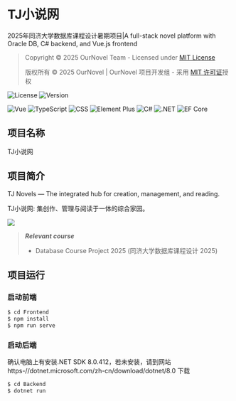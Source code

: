 # TJ小说网

2025年同济大学数据库课程设计暑期项目|A full-stack novel platform with Oracle DB, C# backend, and Vue.js frontend

> Copyright © 2025 OurNovel Team - Licensed under [MIT License](LICENSE)
>
> 版权所有 © 2025 OurNovel  | OurNovel 项目开发组 - 采用 [MIT 许可证](LICENSE)授权

![License](https://img.shields.io/badge/license-MIT-green)
![Version](https://img.shields.io/badge/version-1.0.0-blue)

<!-- 技术栈徽章 -->
![Vue](https://img.shields.io/badge/Vue-3.5.21-brightgreen)
![TypeScript](https://img.shields.io/badge/JavaScript-5.1-blue)
![CSS](https://img.shields.io/badge/CSS-3.3.3-blue)
![Element Plus](https://img.shields.io/badge/ElementPlus-2.3.1-purple)
![C#](https://img.shields.io/badge/C%23-8.0-blue)
![.NET](https://img.shields.io/badge/.NET-8.0-purple)
![EF Core](https://img.shields.io/badge/EF_Core-9.23.90-orange)

## 项目名称

TJ小说网

## 项目简介

TJ Novels — The integrated hub for creation, management, and reading.

TJ小说网: 集创作、管理与阅读于一体的综合家园。

![](.assets/reader-intro.png)

> ***Relevant course***  
>
> * Database Course Project 2025 (同济大学数据库课程设计 2025)



## 项目运行

### 启动前端

```bash
$ cd Frontend
$ npm install
$ npm run serve
```

### 启动后端

确认电脑上有安装.NET SDK 8.0.412，若未安装，请到网站https-//dotnet.microsoft.com/zh-cn/download/dotnet/8.0 下载

```bash
$ cd Backend
$ dotnet run
```

